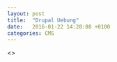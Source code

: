 ```yaml
---
layout: post
title:  "Drupal Uebung"
date:   2016-01-22 14:28:08 +0100
categories: CMS
---
```

<<Drupal Uebung>>